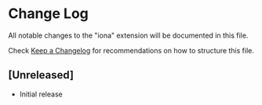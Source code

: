 # Change Log

All notable changes to the "iona" extension will be documented in this file.

Check [Keep a Changelog](http://keepachangelog.com/) for recommendations on how to structure this file.

## [Unreleased]

- Initial release